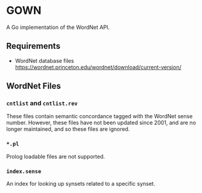 # GOWN
A Go implementation of the WordNet API.

## Requirements
* WordNet database files https://wordnet.princeton.edu/wordnet/download/current-version/

## WordNet Files
### `cntlist` and `cntlist.rev`
These files contain semantic concordance tagged with the WordNet sense number.
However, these files have not been updated since 2001, and are no longer
maintained, and so these files are ignored.

### `*.pl`
Prolog loadable files are not supported.

### `index.sense`
An index for looking up synsets related to a specific synset.
